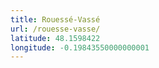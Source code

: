 ```yaml
---
title: Rouessé-Vassé
url: /rouesse-vasse/
latitude: 48.1598422
longitude: -0.19843550000000001
---
```

